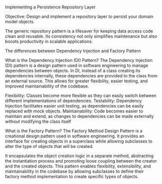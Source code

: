Implementing a Persistence
Repository Layer

Objective:
Design and implement a repository layer to persist your domain model objects.

The generic repository pattern is a lifesaver for keeping data access code clean and reusable. Its consistency not only simplifies maintenance but also boosts productivity in scalable applications.

The differences between Dependency Injection and Factory Pattern

What is the Dependency Injection (DI) Pattern?
The Dependency Injection (DI) pattern is a design pattern used in software engineering to manage dependencies between objects. In DI, instead of a class creating its dependencies internally, these dependencies are provided to the class from an external source. This allows for greater flexibility, easier testing, and improved maintainability of the codebase.

Flexibility: Classes become more flexible as they can easily switch between different implementations of dependencies.
Testability: Dependency Injection facilitates easier unit testing, as dependencies can be easily replaced with mock objects.
Maintainability: Code becomes easier to maintain and extend, as changes to dependencies can be made externally without modifying the class itself


What is the Factory Pattern?
The Factory Method Design Pattern is a creational design pattern used in software engineering. It provides an interface for creating objects in a superclass while allowing subclasses to alter the type of objects that will be created.

It encapsulates the object creation logic in a separate method, abstracting the instantiation process and promoting loose coupling between the creator and the created objects.
This pattern enables flexibility, extensibility, and maintainability in the codebase by allowing subclasses to define their factory method implementation to create specific types of objects.


